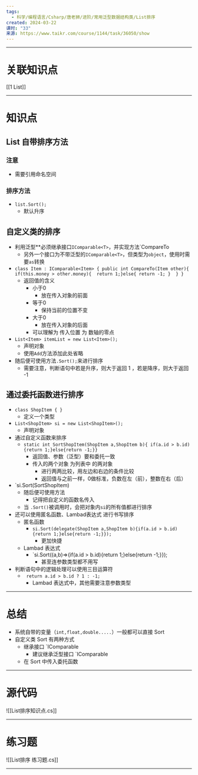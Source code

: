 ```yaml
---
tags:
  - 科学/编程语言/Csharp/唐老狮/进阶/常用泛型数据结构类/List排序
created: 2024-03-22
课时: "33"
来源: https://www.taikr.com/course/1144/task/36050/show
---
```


---
# 关联知识点

[[1 List]]

---
# 知识点

## List 自带排序方法

### 注意

- 需要引用命名空间
### 排序方法

- `list.Sort();`
	- 默认升序
## 自定义类的排序

- 利用泛型**必须继承接口`IComparable<T>`，并实现方法`CompareTo
	- 另外一个接口为不带泛型的`IComparable<T>`，但类型为`object`，使用时需要`as`转换
- `class Item : IComparable<Item> { public int CompareTo(Item other){ if(this.money > other.money){  return 1;}else{ return -1; }  } }`
	- 返回值的含义
		- 小于0
			- 放在传入对象的前面
		- 等于0
			- 保持当前的位置不变
		- 大于0
			- 放在传入对象的后面
		- 可以理解为 传入位置 为 数轴的零点
- `List<Item> itemList = new List<Item>();`
	- 声明对象
	- 使用`Add`方法添加此处省略
- 随后便可使用方法`.Sort();`来进行排序
	- 需要注意，判断语句中若是升序，则大于返回 1 ，若是降序，则大于返回 -1
## 通过委托函数进行排序

- `class ShopItem { }`
	- 定义一个类型
- `List<ShopItem> si = new List<ShopItem>();`
	- 声明对象
- 通过自定义函数来排序
	- `static int SortShopItem(ShopItem a,ShopItem b){ if(a.id > b.id){return 1;}else{return -1;}}`
		- 返回值、参数（泛型）要和委托一致
		- 传入的两个对象 为列表中 的两对象
			- 进行两两比较，用左边和右边的条件比较
			- 返回值与之前一样，0做标准，负数在左（前），整数在右（后）
- `si.Sort(SortShopItem)
	- 随后便可使用方法
		- 记得把自定义的函数名传入
	- 当 `.Sort()`被调用时，会把对象内`si`的所有值都进行排序
- 还可以使用匿名函数、Lambad表达式 进行书写排序
	- 匿名函数
		- `si.Sort(delegate(ShopItem a,ShopItem b){if(a.id > b.id){return 1;}else{return -1;}});`
			- 更加快捷
	- Lambad 表达式
		- `si.Sort((a,b)=>{if(a.id > b.id){return 1;}else{return -1;}});
			- 甚至连参数类型都不用写
- 判断语句中的逻辑处理可以使用三目运算符
	- ` return a.id > b.id ? 1 : -1;`
		- Lambad 表达式中，其他需要注意参数类型



---
# 总结

- 系统自带的变量（`int,float,double.....`）一般都可以直接 Sort
- 自定义类 Sort 有两种方式
	- 继承接口 `IComparable 
		- 建议继承泛型接口 `IComparable<T>
	- 在 Sort 中传入委托函数

---
# 源代码

![[List排序知识点.cs]]

---
# 练习题

![[List排序 练习题.cs]]

---

